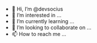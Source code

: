 - 👋 Hi, I’m @devsocius
- 👀 I’m interested in ...
- 🌱 I’m currently learning ...
- 💞️ I’m looking to collaborate on ...
- 📫 How to reach me ...

<!---
devsocius/devsocius is a ✨ special ✨ repository because its `README.md` (this file) appears on your GitHub profile.
You can click the Preview link to take a look at your changes.
--->

